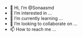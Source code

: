 - 👋 Hi, I’m @Sonaasmd
- 👀 I’m interested in ...
- 🌱 I’m currently learning ...
- 💞️ I’m looking to collaborate on ...
- 📫 How to reach me ...

<!---
Sonaasmd/Sonaasmd is a ✨ special ✨ repository because its `README.md` (this file) appears on your GitHub profile.
You can click the Preview link to take a look at your changes.
--->
